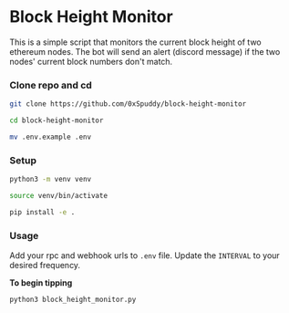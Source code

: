 # Block Height Monitor

This is a simple script that monitors the current block height of two ethereum nodes. The bot will send an alert (discord message) if the two nodes' current block numbers don't match.

### Clone repo and cd
```sh
git clone https://github.com/0xSpuddy/block-height-monitor
```
```sh
cd block-height-monitor
```
```sh
mv .env.example .env
```

### Setup

```sh
python3 -m venv venv
```
```sh
source venv/bin/activate
```

```sh
pip install -e .
```

### Usage
Add your rpc and webhook urls to `.env` file. Update the `INTERVAL` to your desired frequency.

**To begin tipping**
```sh
python3 block_height_monitor.py
```
